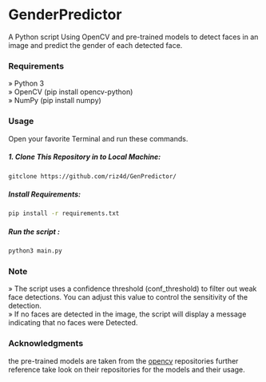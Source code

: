 # GenderPredictor
A Python script Using OpenCV and pre-trained models to detect faces in an image and predict the gender of each detected face.

### Requirements
» Python 3 <br>
» OpenCV (pip install opencv-python)<br>
» NumPy (pip install numpy)
 
### Usage

Open your favorite Terminal and run these commands.

##### 1. Clone This Repository in to Local Machine:

```sh
gitclone https://github.com/riz4d/GenPredictor/
```

##### Install Requirements:

```sh
pip install -r requirements.txt
```

##### Run the script :

```sh
python3 main.py
```

### Note

» The script uses a confidence threshold (conf_threshold) to filter out weak face detections. You can adjust this value to control the sensitivity of the detection. <br>
» If no faces are detected in the image, the script will display a message indicating that no faces were Detected.

### Acknowledgments

the pre-trained models are taken from the [opencv](https://github.com/opencv) repositories further reference take look on their repositories for the models and their usage.
